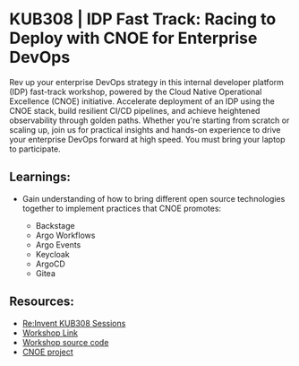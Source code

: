 # KUB308 | IDP Fast Track: Racing to Deploy with CNOE for Enterprise DevOps

Rev up your enterprise DevOps strategy in this internal developer platform (IDP) fast-track workshop, powered by the Cloud Native Operational Excellence (CNOE) initiative. Accelerate deployment of an IDP using the CNOE stack, build resilient CI/CD pipelines, and achieve heightened observability through golden paths. Whether you're starting from scratch or scaling up, join us for practical insights and hands-on experience to drive your enterprise DevOps forward at high speed. You must bring your laptop to participate.

## Learnings:

* Gain understanding of how to bring different open source technologies together to implement practices that CNOE promotes:

  - Backstage
  - Argo Workflows
  - Argo Events
  - Keycloak
  - ArgoCD
  - Gitea

## Resources:

- [Re:Invent KUB308 Sessions](https://registration.awsevents.com/flow/awsevents/reinvent24/sessioncatalog/page/page?search=KUB308)
- [Workshop Link](https://catalog.us-east-1.prod.workshops.aws/workshops/0253bdfe-7794-4f3c-b66f-08c114b9a02f/en-US)
- [Workshop source code](https://github.com/aws-samples/reinvent-kub308-cnoe)
- [CNOE project](https://cnoe.io/)